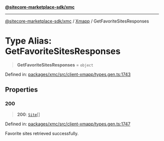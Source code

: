 [**@sitecore-marketplace-sdk/xmc**](../../../../README.md)

***

[@sitecore-marketplace-sdk/xmc](../../../../README.md) / [Xmapp](../README.md) / GetFavoriteSitesResponses

# Type Alias: GetFavoriteSitesResponses

> **GetFavoriteSitesResponses** = `object`

Defined in: [packages/xmc/src/client-xmapp/types.gen.ts:1743](https://github.com/Sitecore/marketplace-sdk/blob/main/packages/xmc/src/client-xmapp/types.gen.ts#L1743)

## Properties

### 200

> **200**: [`Site`](Site.md)[]

Defined in: [packages/xmc/src/client-xmapp/types.gen.ts:1747](https://github.com/Sitecore/marketplace-sdk/blob/main/packages/xmc/src/client-xmapp/types.gen.ts#L1747)

Favorite sites retrieved successfully.
